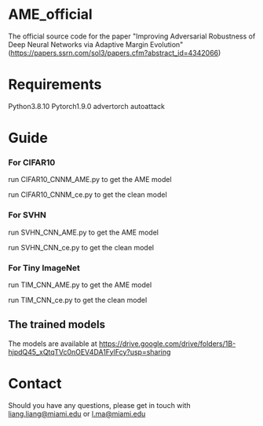 # AME_official
The official source code for the paper "Improving Adversarial Robustness of Deep Neural Networks via Adaptive Margin Evolution" (https://papers.ssrn.com/sol3/papers.cfm?abstract_id=4342066)

# Requirements
Python3.8.10
Pytorch1.9.0
advertorch
autoattack

# Guide
### For CIFAR10

run CIFAR10_CNNM_AME.py to get the AME model

run CIFAR10_CNNM_ce.py to get the clean model

### For SVHN

run SVHN_CNN_AME.py to get the AME model

run SVHN_CNN_ce.py to get the clean model

### For Tiny ImageNet

run TIM_CNN_AME.py to get the AME model

run TIM_CNN_ce.py to get the clean model

## The trained models

The models are available at https://drive.google.com/drive/folders/1B-hjpdQ45_xQtqTVc0nOEV4DA1FylFcy?usp=sharing

# Contact

Should you have any questions, please get in touch with liang.liang@miami.edu or l.ma@miami.edu
